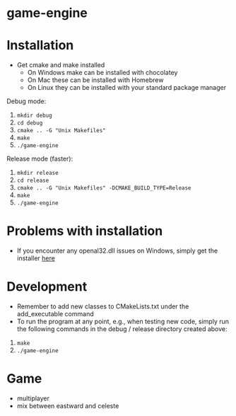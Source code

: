 # game-engine

# Installation
* Get cmake and make installed
  * On Windows make can be installed with chocolatey
  * On Mac these can be installed with Homebrew
  * On Linux they can be installed with your standard package manager

Debug mode:
1. `mkdir debug`
2. `cd debug`
3. `cmake .. -G "Unix Makefiles"`
4. `make`
5. `./game-engine`

Release mode (faster):
1. `mkdir release`
2. `cd release`
3. `cmake .. -G "Unix Makefiles" -DCMAKE_BUILD_TYPE=Release`
4. `make`
5. `./game-engine`

# Problems with installation
- If you encounter any openal32.dll issues on Windows, simply get the installer [here](https://openal.org/downloads/)

# Development
- Remember to add new classes to CMakeLists.txt under the add_executable command
- To run the program at any point, e.g., when testing new code, simply run the following commands in 
 the debug / release directory created above:
 1. `make`
 2. `./game-engine`

# Game
- multiplayer
- mix between eastward and celeste
